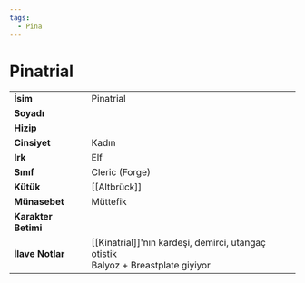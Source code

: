 ```yaml
---  
tags:
  - Pina  
---  
```

# Pinatrial   
|  |  |  
|---|---|  
| **İsim** | Pinatrial|  
| **Soyadı** | |  
| **Hizip** | |  
| **Cinsiyet** | Kadın|  
| **Irk** | Elf|  
| **Sınıf** | Cleric (Forge)|  
| **Kütük** | [[Altbrück]]|  
| **Münasebet** | Müttefik|  
| **Karakter Betimi** | |  
| **İlave Notlar** | [[Kinatrial]]'nın kardeşi, demirci, utangaç otistik<br>Balyoz + Breastplate giyiyor|  
